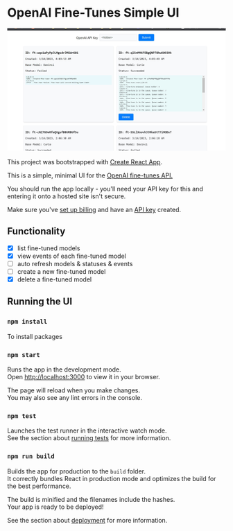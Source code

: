# OpenAI Fine-Tunes Simple UI

![image](public/screenshot.jfif)

This project was bootstrapped with [Create React App](https://github.com/facebook/create-react-app).

This is a simple, minimal UI for the [OpenAI fine-tunes API.](https://platform.openai.com/docs/api-reference/fine-tunes)

You should run the app locally - you'll need your API key for this and entering it onto a hosted site isn't secure.

Make sure you've [set up billing](https://platform.openai.com/account/billing/overview) and have an [API key](https://platform.openai.com/account/api-keys) created.

## Functionality
 - [x] list fine-tuned models
 - [x] view events of each fine-tuned model
 - [ ] auto refresh models & statuses & events
 - [ ] create a new fine-tuned model
 - [x] delete a fine-tuned model

## Running the UI

### `npm install`
To install packages

### `npm start`

Runs the app in the development mode.\
Open [http://localhost:3000](http://localhost:3000) to view it in your browser.

The page will reload when you make changes.\
You may also see any lint errors in the console.

### `npm test`

Launches the test runner in the interactive watch mode.\
See the section about [running tests](https://facebook.github.io/create-react-app/docs/running-tests) for more information.

### `npm run build`

Builds the app for production to the `build` folder.\
It correctly bundles React in production mode and optimizes the build for the best performance.

The build is minified and the filenames include the hashes.\
Your app is ready to be deployed!

See the section about [deployment](https://facebook.github.io/create-react-app/docs/deployment) for more information.


